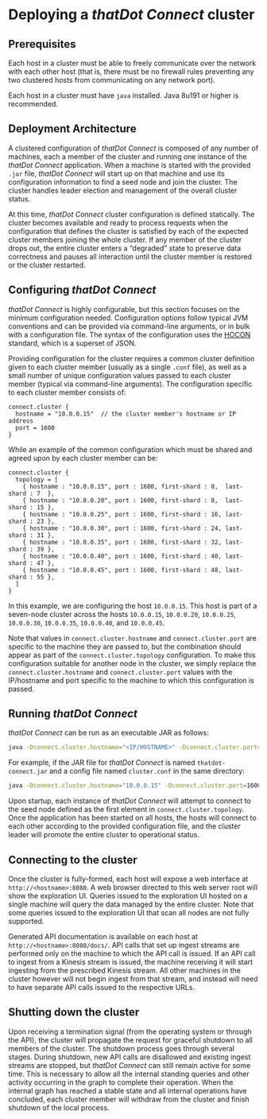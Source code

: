 # Deploying a _thatDot Connect_ cluster

## Prerequisites

Each host in a cluster must be able to freely communicate over the network with each other host (that is, there must be no firewall rules preventing any two clustered hosts from communicating on any network port).

Each host in a cluster must have `java` installed. Java 8u191 or higher is recommended.

## Deployment Architecture

A clustered configuration of _thatDot Connect_ is composed of any number of machines, each a member of the cluster and running one instance of the _thatDot Connect_ application. When a machine is started with the provided `.jar` file, _thatDot Connect_ will start up on that machine and use its configuration information to find a seed node and join the cluster. The cluster handles leader election and management of the overall cluster status.

At this time, _thatDot Connect_ cluster configuration is defined statically. The cluster becomes available and ready to process requests when the configuration that defines the cluster is satisfied by each of the expected cluster members joining the whole cluster. If any member of the cluster drops out, the entire cluster enters a “degraded” state to preserve data correctness and pauses all interaction until the cluster member is restored or the cluster restarted.

## Configuring _thatDot Connect_

_thatDot Connect_ is highly configurable, but this section focuses on the minimum configuration needed. Configuration options follow typical JVM conventions and can be provided via command-line arguments, or in bulk with a configuration file. The syntax of the configuration uses the [HOCON](https://github.com/lightbend/config) standard, which is a superset of JSON.

Providing configuration for the cluster requires a common cluster definition given to each cluster member (usually as a single `.conf` file), as well as a small number of unique configuration values passed to each cluster member (typical via command-line arguments). The configuration specific to each cluster member consists of:

```hocon
connect.cluster {
  hostname = "10.0.0.15"  // the cluster member's hostname or IP address
  port = 1600
}
```

While an example of the common configuration which must be shared and agreed upon by each cluster member can be:

```hocon
connect.cluster {
  topology = [
    { hostname : "10.0.0.15", port : 1600, first-shard : 0,  last-shard : 7  },
    { hostname : "10.0.0.20", port : 1600, first-shard : 8,  last-shard : 15 },
    { hostname : "10.0.0.25", port : 1600, first-shard : 16, last-shard : 23 },
    { hostname : "10.0.0.30", port : 1600, first-shard : 24, last-shard : 31 },
    { hostname : "10.0.0.35", port : 1600, first-shard : 32, last-shard : 39 },
    { hostname : "10.0.0.40", port : 1600, first-shard : 40, last-shard : 47 },
    { hostname : "10.0.0.45", port : 1600, first-shard : 48, last-shard : 55 },
  ]
}
```

In this example, we are configuring the host `10.0.0.15`. This host is part of a seven-node cluster across the hosts `10.0.0.15`, `10.0.0.20`, `10.0.0.25`, `10.0.0.30`, `10.0.0.35`, `10.0.0.40`, and `10.0.0.45`.

Note that values in `connect.cluster.hostname` and `connect.cluster.port` are specific to the machine they are passed to, but the combination should appear as part of the `connect.cluster.topology` configuration. To make this configuration suitable for another node in the cluster, we simply replace the `connect.cluster.hostname` and `connect.cluster.port` values with the IP/hostname and port specific to the machine to which this configuration is passed.

## Running _thatDot Connect_

_thatDot Connect_ can be run as an executable JAR as follows:
```bash
java -Dconnect.cluster.hostname="<IP/HOSTNAME>" -Dconnect.cluster.port=<PORT_NUMBER> -Dconfig.file=<CONFIG_FILE> -jar <JAR_FILE>
```

For example, if the JAR file for _thatDot Connect_ is named `thatdot-connect.jar` and a config file named `cluster.conf` in the same directory:

```bash
java -Dconnect.cluster.hostname="10.0.0.15" -Dconnect.cluster.port=1600 -Dconfig.file=cluster.conf -jar thatdot-connect.jar
```

Upon startup, each instance of _thatDot Connect_ will attempt to connect to the seed node defined as the first element in `connect.cluster.topology`. Once the application has been started on all hosts, the hosts will connect to each other according to the provided configuration file, and the cluster leader will promote the entire cluster to operational status.

## Connecting to the cluster
Once the cluster is fully-formed, each host will expose a web interface at `http://<hostname>:8080`. A web browser directed to this web server root will show the exploration UI. Queries issued to the exploration UI hosted on a single machine will query the data managed by the entire cluster. Note that some queries issued to the exploration UI that scan all nodes are not fully supported.

Generated API documentation is available on each host at `http://<hostname>:8080/docs/`. API calls that set up ingest streams are performed only on the machine to which the API call is issued. If an API call to ingest from a Kinesis stream is issued, the machine receiving it will start ingesting from the prescribed Kinesis stream. All other machines in the cluster however will not begin ingest from that stream, and instead will need to have separate API calls issued to the respective URLs.

## Shutting down the cluster

Upon receiving a termination signal (from the operating system or through the API), the cluster will propagate the request for graceful shutdown to all members of the cluster. The shutdown process goes through several stages. During shutdown, new API calls are disallowed and existing ingest streams are stopped, but _thatDot Connect_ can still remain active for some time. This is necessary to allow all the internal standing queries and other activity occurring in the graph to complete their operation. When the internal graph has reached a stable state and all internal operations have concluded, each cluster member will withdraw from the cluster and finish shutdown of the local process.
